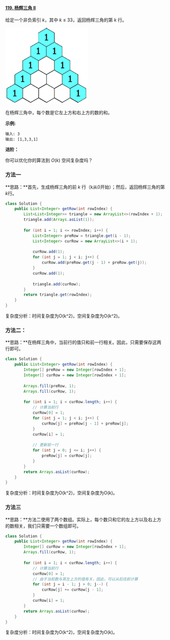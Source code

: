 #### [119. 杨辉三角 II](https://leetcode-cn.com/problems/pascals-triangle-ii/)

给定一个非负索引 *k*，其中 *k* ≤ 33，返回杨辉三角的第 *k* 行。

![杨辉三角](images/pascal-triangle-animated.gif)

在杨辉三角中，每个数是它左上方和右上方的数的和。

**示例:**

```
输入: 3
输出: [1,3,3,1]
```

**进阶：**

你可以优化你的算法到 *O*(*k*) 空间复杂度吗？

### 方法一

**思路：**首先，生成杨辉三角的前 *k* 行（k从0开始）；然后，返回杨辉三角的第*k*行。

```java
class Solution {
    public List<Integer> getRow(int rowIndex) {
        List<List<Integer>> triangle = new ArrayList<>(rowIndex + 1);
        triangle.add(Arrays.asList(1));

        for (int i = 1; i <= rowIndex; i++) {
            List<Integer> preRow = triangle.get(i - 1);
            List<Integer> curRow = new ArrayList<>(i + 1);

            curRow.add(1);
            for (int j = 1; j < i; j++) {
                curRow.add(preRow.get(j - 1) + preRow.get(j));
            }
            curRow.add(1);
            
            triangle.add(curRow);
        }
        return triangle.get(rowIndex);
    }
}
```

复杂度分析：时间复杂度为O(k^2)，空间复杂度为O(k^2)。

### 方法二：

**思路：**在杨辉三角中，当前行的值只和前一行相关。因此，只需要保存这两行即可。

```java
class Solution {
    public List<Integer> getRow(int rowIndex) {
        Integer[] preRow = new Integer[rowIndex + 1];
        Integer[] curRow = new Integer[rowIndex + 1];

        Arrays.fill(preRow, 1);
        Arrays.fill(curRow, 1);

        for (int i = 1; i < curRow.length; i++) {
            // 计算当前行
            curRow[0] = 1;
            for (int j = 1; j < i; j++) {
                curRow[j] = preRow[j - 1] + preRow[j];
            }
            curRow[i] = 1;

            // 更新前一行
            for (int j = 0; j <= i; j++) {
                preRow[j] = curRow[j];
            }
        }
        return Arrays.asList(curRow);
    }
}
```

复杂度分析：时间复杂度为O(k^2)，空间复杂度为O(k)。

### 方法三

**思路：**方法二使用了两个数组。实际上，每个数只和它的左上方以及右上方的数相关，我们只需要一个数组即可。

```java
class Solution {
    public List<Integer> getRow(int rowIndex) {
        Integer[] curRow = new Integer[rowIndex + 1];
        Arrays.fill(curRow, 1);

        for (int i = 1; i < curRow.length; i++) {
            // 计算当前行
            curRow[0] = 1;
            // 由于当前数与其左上方的值有关，因此，可以从后往前计算
            for (int j = i - 1; j > 0; j--) {
                curRow[j] += curRow[j - 1];
            }
            curRow[i] = 1;
        }
        return Arrays.asList(curRow);
    }
}
```

复杂度分析：时间复杂度为O(k^2)，空间复杂度为O(k)。